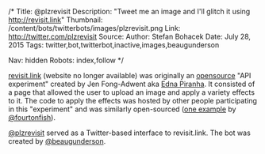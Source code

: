 /*
Title: @plzrevisit
Description: "Tweet me an image and I'll glitch it using http://revisit.link"
Thumbnail: /content/bots/twitterbots/images/plzrevisit.png
Link: http://twitter.com/plzrevisit
Source: 
Author: Stefan Bohacek
Date: July 28, 2015
Tags: twitter,bot,twitterbot,inactive,images,beaugunderson

Nav: hidden
Robots: index,follow
*/

[revisit.link](http://revisit.link/) (website no longer available) was originally an [opensource](https://github.com/revisitors/revisit.link) "API experiment" created by Jen Fong-Adwent aka [Edna Piranha](https://twitter.com/ednapiranha). It consisted of a page that allowed the user to upload an image and apply a variety effects to it. The code to apply the effects was hosted by other people participating in this "experiment" and was similarly open-sourced ([one example](https://github.com/fourtonfish/transposer1000) by [@fourtonfish](https://twitter.com/ednapiranha)).

[@plzrevisit](https://twitter.com/plzrevisit) served as a Twitter-based interface to revisit.link. The bot was created by [@beaugunderson](https://twitter.com/beaugunderson).